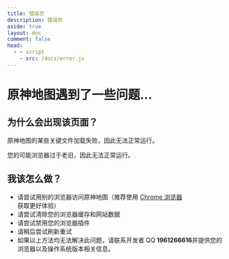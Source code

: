 ```yaml
---
title: 错误页
description: 错误页
aside: true
layout: doc
comment: false
head:
  - - script
    - src: /docs/error.js
---
```


# 原神地图遇到了一些问题...

## 为什么会出现该页面？

原神地图的某些关键文件加载失败，因此无法正常运行。

您的可能浏览器过于老旧，因此无法正常运行。

## 我该怎么做？

- 请尝试用别的浏览器访问原神地图（推荐使用 [Chrome 浏览器](https://google.cn/chrome) 获取更好体验）
- 请尝试清除您的浏览器缓存和网站数据
- 请尝试禁用您的浏览器插件
- 请稍后尝试刷新重试
- 如果以上方法均无法解决此问题，请联系开发者 QQ **1961266616**并提供您的浏览器以及操作系统版本相关信息。
